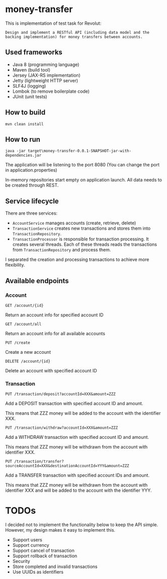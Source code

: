 # money-transfer
This is implementation of test task for Revolut:
```
Design and implement a RESTful API (including data model and the backing implementation) for money transfers between accounts.
```

## Used frameworks

* Java 8 (programming language)
* Maven (build tool)
* Jersey (JAX-RS implementation)
* Jetty (lightweight HTTP server)
* SLF4J (logging)
* Lombok (to remove boilerplate code)
* JUnit (unit tests)

## How to build
```
mvn clean install
```

## How to run
```
java -jar target\money-transfer-0.0.1-SNAPSHOT-jar-with-dependencies.jar
```
The application will be listening to the port 8080 (You can change the port in application.properties)

In-memory repositories start empty on application launch. All data needs to be created through REST.

## Service lifecycle
There are three services:
* `AccountService` manages accounts (create, retrieve, delete)
* `TransactionService` creates new transactions and stores them into `TransactionRepository`.
* `TransactionProcessor` is responsible for transaction processing. It creates several threads. Each of these threads reads the transactions from `TransactionRepository` and process them. 

I separated the creation and processing transactions to achieve more flexibility.

## Available endpoints

### Account
```
GET /account/{id}
```
Return an account info for specified account ID

```
GET /account/all
```
Return an account info for all available accounts

```
PUT /create
```
Create a new account

```
DELETE /account/{id}
```
Delete an account with specified account ID

### Transaction
```
PUT /transaction/deposit?accountId=XXX&amount=ZZZ
```
Add a DEPOSIT transaction with specified account ID and amount.

This means that ZZZ money will be added to the account with the identifier XXX.

```
PUT /transaction/withdraw?accountId=XXX&amount=ZZZ
```
Add a WITHDRAW transaction with specified account ID and amount.

This means that ZZZ money will be withdrawn from the account with identifier XXX.

```
PUT /transaction/transfer?sourceAccountId=XXX&destinationAccountId=YYY&amount=ZZZ
```
Add a TRANSFER transaction with specified account IDs and amount.

This means that ZZZ money will be withdrawn from the account with identifier XXX and will be added to the account with the identifier YYY.

# TODOs

I decided not to implement the functionality below to keep the API simple. However, my design makes it easy to implement this.
* Support users 
* Support currency 
* Support cancel of transaction
* Support rollback of transaction
* Security
* Store completed and invalid transactions
* Use UUIDs as identifiers
